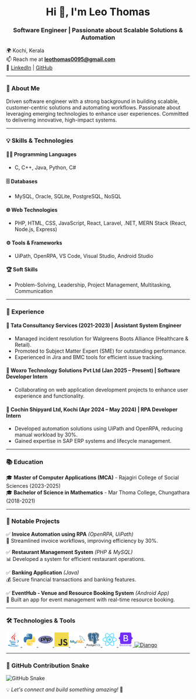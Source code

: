 <h1 align="center">Hi 👋, I'm Leo Thomas</h1>
<h3 align="center">Software Engineer | Passionate about Scalable Solutions & Automation</h3>

🌍 Kochi, Kerala  
📫 Reach me at **leothomas0095@gmail.com**  
🔗 [LinkedIn](https://www.linkedin.com/in/leothomas00/) | [GitHub](https://github.com/leo-thomas1)  

---

### 🚀 About Me  
Driven software engineer with a strong background in building scalable, customer-centric solutions and automating workflows. Passionate about leveraging emerging technologies to enhance user experiences. Committed to delivering innovative, high-impact systems.

---

### 💡 Skills & Technologies  

#### 👨‍💻 Programming Languages  
- C, C++, Java, Python, C#  

#### 🗄️ Databases  
- MySQL, Oracle, SQLite, PostgreSQL, NoSQL  

#### 🌐 Web Technologies  
- PHP, HTML, CSS, JavaScript, React, Laravel, .NET, MERN Stack (React, Node.js, Express)  

#### ⚙️ Tools & Frameworks  
- UiPath, OpenRPA, VS Code, Visual Studio, Android Studio  

#### 🏆 Soft Skills  
- Problem-Solving, Leadership, Project Management, Multitasking, Communication  

---

### 💼 Experience  

#### 🔹 Tata Consultancy Services (2021-2023) | Assistant System Engineer  
- Managed incident resolution for Walgreens Boots Alliance (Healthcare & Retail).  
- Promoted to Subject Matter Expert (SME) for outstanding performance.  
- Experienced in Jira and BMC tools for efficient issue tracking.  

#### 🔹 Woxro Technology Solutions Pvt Ltd (Jan 2025 – Present) | Software Developer Intern  
- Collaborating on web application development projects to enhance user experience and functionality.  

#### 🔹 Cochin Shipyard Ltd, Kochi (Apr 2024 – May 2024) | RPA Developer Intern  
- Developed automation solutions using UiPath and OpenRPA, reducing manual workload by 30%.  
- Gained expertise in SAP ERP systems and lifecycle management.  

---

### 📚 Education  
🎓 **Master of Computer Applications (MCA)** - Rajagiri College of Social Sciences (2023-2025)  
🎓 **Bachelor of Science in Mathematics** - Mar Thoma College, Chungathara (2018-2021)  

---

### 🔨 Notable Projects  

✅ **Invoice Automation using RPA** *(OpenRPA, UiPath)*  
🚀 Streamlined invoice workflows, improving efficiency by 30%.  

✅ **Restaurant Management System** *(PHP & MySQL)*  
📊 Developed a system for efficient restaurant operations.  

✅ **Banking Application** *(Java)*  
💰 Secure financial transactions and banking features.  

✅ **EventHub - Venue and Resource Booking System** *(Android App)*  
📅 Built an app for event management with real-time resource booking.  

---

### 🛠️ Technologies & Tools  

<p align="left">  
  <a href="https://www.java.com" target="_blank"> <img src="https://raw.githubusercontent.com/devicons/devicon/master/icons/java/java-original.svg" alt="Java" width="40" height="40"/> </a>  
  <a href="https://www.python.org" target="_blank"> <img src="https://raw.githubusercontent.com/devicons/devicon/master/icons/python/python-original.svg" alt="Python" width="40" height="40"/> </a>  
  <a href="https://www.php.net" target="_blank"> <img src="https://raw.githubusercontent.com/devicons/devicon/master/icons/php/php-original.svg" alt="PHP" width="40" height="40"/> </a>  
  <a href="https://developer.mozilla.org/en-US/docs/Web/JavaScript" target="_blank"> <img src="https://raw.githubusercontent.com/devicons/devicon/master/icons/javascript/javascript-original.svg" alt="JavaScript" width="40" height="40"/> </a>  
  <a href="https://www.mysql.com/" target="_blank"> <img src="https://raw.githubusercontent.com/devicons/devicon/master/icons/mysql/mysql-original-wordmark.svg" alt="MySQL" width="40" height="40"/> </a>  
  <a href="https://www.postgresql.org" target="_blank"> <img src="https://raw.githubusercontent.com/devicons/devicon/master/icons/postgresql/postgresql-original-wordmark.svg" alt="PostgreSQL" width="40" height="40"/> </a>  
  <a href="https://reactjs.org/" target="_blank"> <img src="https://raw.githubusercontent.com/devicons/devicon/master/icons/react/react-original.svg" alt="React" width="40" height="40"/> </a>  
  <a href="https://getbootstrap.com" target="_blank"> <img src="https://raw.githubusercontent.com/devicons/devicon/master/icons/bootstrap/bootstrap-plain-wordmark.svg" alt="Bootstrap" width="40" height="40"/> </a>  
  <a href="https://www.djangoproject.com/" target="_blank"> <img src="https://cdn.worldvectorlogo.com/logos/django.svg" alt="Django" width="40" height="40"/> </a>  
</p>  

---

### 🐍 GitHub Contribution Snake

![GitHub Snake](https://leo-thomas1.github.io/output/github-snake.svg)

💡 *Let's connect and build something amazing!* 🚀
